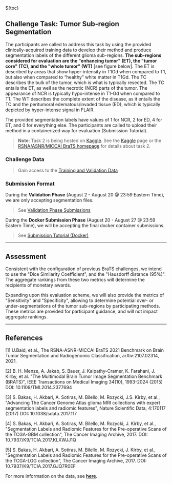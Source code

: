 <!-- markdownlint-disable no-missing-space-atx -->
<!-- markdownlint-disable-next-line first-line-h1 -->
${toc}

## **Challenge Task: Tumor Sub-region Segmentation**

The participants are called to address this task by using the provided clinically-acquired training data to develop their method and produce segmentation labels of the different glioma sub-regions. **The sub-regions considered for evaluation are the "enhancing tumor" (ET), the "tumor core" (TC), and the "whole tumor" (WT)** [see figure below]. The ET is described by areas that show hyper-intensity in T1Gd when compared to T1, but also when compared to “healthy” white matter in T1Gd. The TC describes the bulk of the tumor, which is what is typically resected. The TC entails the ET, as well as the necrotic (NCR) parts of the tumor. The appearance of NCR is typically hypo-intense in T1-Gd when compared to T1. The WT describes the complete extent of the disease, as it entails the TC and the peritumoral edematous/invaded tissue (ED), which is typically depicted by hyper-intense signal in FLAIR.

The provided segmentation labels have values of 1 for NCR, 2 for ED, 4 for ET, and 0 for everything else.
The participants are called to upload their method in a containerized way for evaluation (Submission Tutorial).

> **Note**: Task 2 is being hosted on [Kaggle](https://www.kaggle.com/c/rsna-miccai-brain-tumor-radiogenomic-classification/overview). See the [Kaggle](https://www.kaggle.com/c/rsna-miccai-brain-tumor-radiogenomic-classification/overview) page or the [RSNA/ASNR/MICCAI BraTS homepage](https://www.med.upenn.edu/cbica/brats2021/) for details about task 2.

### Challenge Data

> Gain access to the [Training and Validation Data](#!Synapse:syn25829070/wiki/610873)

### Submission Format

During the **Validation Phase** (August 2 - August 20 @ 23:59 Eastern Time), we are only accepting segmentation files.
> See [Validation Phase Submissions](#!Synapse:syn25829070/wiki/612082)

During the **Docker Submission Phase** (August 20 - August 27 @ 23:59 Eastern Time), we will be accepting the final docker container submissions.
> See [Submission Tutorial (Docker)](#!Synapse:syn2582970/wiki/611105)

---

## **Assessment**

Consistent with the configuration of previous BraTS challenges, we intend to use the "Dice Similarity Coefficient", and the "Hausdorff distance (95%)". The aggregate rankings from these two metrics will determine the recipients of monetary awards.

Expanding upon this evaluation scheme, we will also provide the metrics of "Sensitivity" and "Specificity", allowing to determine potential over- or under-segmentations of the tumor sub-regions by participating methods. These metrics are provided for participant guidance, and will not impact aggregate rankings. 


---


## **References**

[1] U.Baid, et al., The RSNA-ASNR-MICCAI BraTS 2021 Benchmark on Brain Tumor Segmentation and Radiogenomic Classification, arXiv:2107.02314, 2021.

[2] B. H. Menze, A. Jakab, S. Bauer, J. Kalpathy-Cramer, K. Farahani, J. Kirby, et al. "The Multimodal Brain Tumor Image Segmentation Benchmark (BRATS)", IEEE Transactions on Medical Imaging 34(10), 1993-2024 (2015) DOI: 10.1109/TMI.2014.2377694 

[3] S. Bakas, H. Akbari, A. Sotiras, M. Bilello, M. Rozycki, J.S. Kirby, et al., "Advancing The Cancer Genome Atlas glioma MRI collections with expert segmentation labels and radiomic features", Nature Scientific Data, 4:170117 (2017) DOI: 10.1038/sdata.2017.117 

[4] S. Bakas, H. Akbari, A. Sotiras, M. Bilello, M. Rozycki, J. Kirby, et al., "Segmentation Labels and Radiomic Features for the Pre-operative Scans of the TCGA-GBM collection", The Cancer Imaging Archive, 2017. DOI: 10.7937/K9/TCIA.2017.KLXWJJ1Q

[5] S. Bakas, H. Akbari, A. Sotiras, M. Bilello, M. Rozycki, J. Kirby, et al., "Segmentation Labels and Radiomic Features for the Pre-operative Scans of the TCGA-LGG collection", The Cancer Imaging Archive, 2017. DOI: 10.7937/K9/TCIA.2017.GJQ7R0EF

For more information on the data, see [**here**](#!Synapse:syn25829070/wiki/611091).
